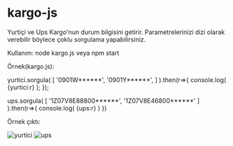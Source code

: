 # kargo-js
Yurtiçi ve Ups Kargo'nun durum bilgisini getirir. Parametrelerinizi dizi olarak verebilir böylece çoklu sorgulama yapabilirsiniz.

Kullanım:
node kargo.js veya
npm start

Örnek(kargo.js):



yurtici.sorgula(
    [
        '0901W******',
        '0901Y******',
    ]
).then(r=>{
    console.log( {yurtici:r} );
});


ups.sorgula(
    [
        '1Z07V8E88800******', 
        '1Z07V8E46800******'
    ]
    ).then(r=>{
    console.log( {ups:r} )
})






Örnek çıktı:

![yurtici](https://user-images.githubusercontent.com/33135266/131313057-f4266dea-eb35-44ac-bdf0-d8b1dafa58f5.PNG)
![ups](https://user-images.githubusercontent.com/33135266/131313018-50983d25-9ecb-4113-8291-fac0191c4fc1.PNG)


